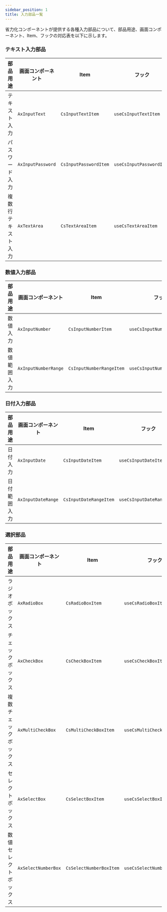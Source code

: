 ```yaml
---
sidebar_position: 1
title: 入力部品一覧
---
```


省力化コンポーネントが提供する各種入力部品について、部品用途、画面コンポーネント、Item、フックの対応表を以下に示します。

### テキスト入力部品

| 部品用途           | 画面コンポーネント | Item                  | フック                   |
| ------------------ | ------------------ | --------------------- | ------------------------ |
| テキスト入力       | `AxInputText`      | `CsInputTextItem`     | `useCsInputTextItem`     |
| パスワード入力     | `AxInputPassword`  | `CsInputPasswordItem` | `useCsInputPasswordItem` |
| 複数行テキスト入力 | `AxTextArea`       | `CsTextAreaItem`      | `useCsTextAreaItem`      |

### 数値入力部品

| 部品用途     | 画面コンポーネント   | Item                     | フック                      |
| ------------ | -------------------- | ------------------------ | --------------------------- |
| 数値入力     | `AxInputNumber`      | `CsInputNumberItem`      | `useCsInputNumberItem`      |
| 数値範囲入力 | `AxInputNumberRange` | `CsInputNumberRangeItem` | `useCsInputNumberRangeItem` |

### 日付入力部品

| 部品用途     | 画面コンポーネント | Item                   | フック                    |
| ------------ | ------------------ | ---------------------- | ------------------------- |
| 日付入力     | `AxInputDate`      | `CsInputDateItem`      | `useCsInputDateItem`      |
| 日付範囲入力 | `AxInputDateRange` | `CsInputDateRangeItem` | `useCsInputDateRangeItem` |

### 選択部品

| 部品用途             | 画面コンポーネント  | Item                    | フック                     |
| -------------------- | ------------------- | ----------------------- | -------------------------- |
| ラジオボックス       | `AxRadioBox`        | `CsRadioBoxItem`        | `useCsRadioBoxItem`        |
| チェックボックス     | `AxCheckBox`        | `CsCheckBoxItem`        | `useCsCheckBoxItem`        |
| 複数チェックボックス | `AxMultiCheckBox`   | `CsMultiCheckBoxItem`   | `useCsMultiCheckBoxItem`   |
| セレクトボックス     | `AxSelectBox`       | `CsSelectBoxItem`       | `useCsSelectBoxItem`       |
| 数値セレクトボックス | `AxSelectNumberBox` | `CsSelectNumberBoxItem` | `useCsSelectNumberBoxItem` |

